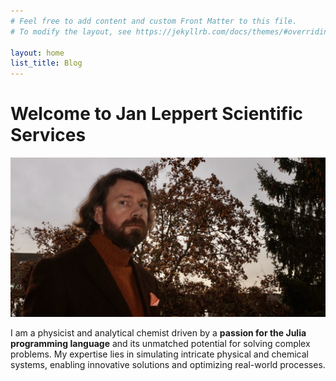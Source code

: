 ```yaml
---
# Feel free to add content and custom Front Matter to this file.
# To modify the layout, see https://jekyllrb.com/docs/themes/#overriding-theme-defaults

layout: home
list_title: Blog
---
```


# Welcome to Jan Leppert Scientific Services

![JanLeppert_photo](/assets/IMG_2394.jpeg)

I am a physicist and analytical chemist driven by a **passion for the Julia programming language** and its unmatched potential for solving complex problems. My expertise lies in simulating intricate physical and chemical systems, enabling innovative solutions and optimizing real-world processes.